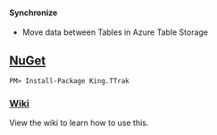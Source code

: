 #### Synchronize
+ Move data between Tables in Azure Table Storage


## [NuGet](https://www.nuget.org/packages/King.TTrak/)
```
PM> Install-Package King.TTrak
```

### [Wiki](https://github.com/jefking/King.T-Trak/wiki)
View the wiki to learn how to use this.